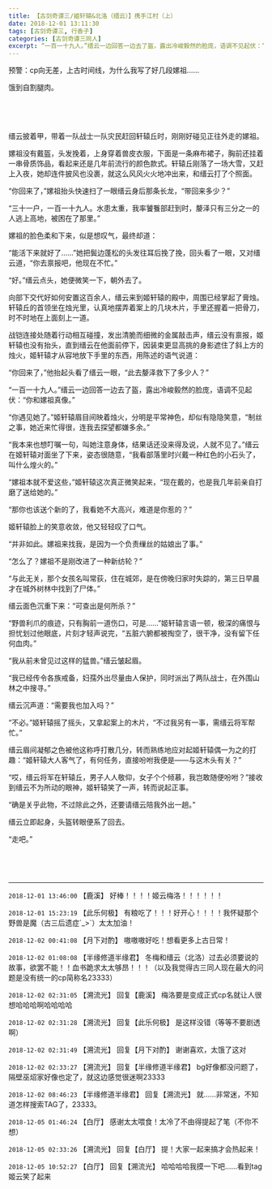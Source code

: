 ```yaml
---
title: 【古剑奇谭三/姬轩辕&北洛（缙云）】携手江村（上）
date: 2018-12-01 13:11:30
tags: [古剑奇谭三, 行香子]
categories: [古剑奇谭三同人]
excerpt: “一百一十九人。”缙云一边回答一边去了盔，露出冷峻毅然的脸庞，语调不见起伏：“你和嫘祖真像。”
---
```


<p>预警：cp向无差，上古时间线，为什么我写了好几段嫘祖……</p> 
<p>饿到自割腿肉。</p> 
<p>&nbsp;</p> 
<p>&nbsp;</p> 
<p>缙云披着甲，带着一队战士一队灾民赶回轩辕丘时，刚刚好碰见正往外走的嫘祖。</p> 
<p>嫘祖没有戴盔，头发挽着，上身穿着兽皮衣服，下面是一条麻布裙子，胸前还挂着一串骨质饰品，看起来还是几年前流行的颜色款式。轩辕丘刚落了一场大雪，又赶上入夜，她却连件披风也没裹，就这么风风火火地冲出来，和缙云打了个照面。</p> 
<p>“你回来了，”嫘祖抬头快速扫了一眼缙云身后那条长龙，“带回来多少？”</p> 
<p>“三十一户，一百一十九人。水患太重，我率饕餮部赶到时，嫠泽只有三分之一的人逃上高地，被困在了那里。”</p> 
<p>嫘祖的脸色柔和下来，似是想叹气，最终却道：</p> 
<p>“能活下来就好了……”她把鬓边蓬松的头发往耳后挽了挽，回头看了一眼，又对缙云道，“你去禀报吧，他现在不忙。”</p> 
<p>“好。”缙云点头，她便微笑一下，朝外去了。</p> 
<p>向部下交代好如何安置这百余人，缙云来到姬轩辕的殿中，周围已经掌起了膏烛。轩辕丘的首领坐在烛光里，认真地摆弄着案上的几块木片，手里还握着一把骨刀，时不时地在上面刻上一道。</p> 
<p>战铠连接处随着行动相互碰撞，发出清脆而细微的金属敲击声，缙云没有禀报，姬轩辕也没有抬头，直到缙云在他面前停下，因装束更显高挑的身影遮住了斜上方的烛火，姬轩辕才从容地放下手里的东西，用陈述的语气说道：</p> 
<p>“你回来了，”他抬起头看了缙云一眼，“此去嫠泽救下了多少人？”</p> 
<p>“一百一十九人。”缙云一边回答一边去了盔，露出冷峻毅然的脸庞，语调不见起伏：“你和嫘祖真像。”</p> 
<p>“你遇见她了。”姬轩辕眉目间映着烛火，分明是平常神色，却似有隐隐笑意，“制丝之事，她近来忙得很，连我去探望都嫌多余。”</p> 
<p>“我本来也想叮嘱一句，叫她注意身体，结果话还没来得及说，人就不见了。”缙云在姬轩辕对面坐了下来，姿态很随意，“我看部落里时兴戴一种红色的小石头了，叫什么煌火的。”</p> 
<p>“嫘祖本就不爱这些，”姬轩辕这次真正微笑起来，“现在戴的，也是我几年前亲自打磨了送给她的。”</p> 
<p>“那你也该送个新的了，我看她不大高兴，难道是你惹的？”</p> 
<p>姬轩辕脸上的笑意收敛，他又轻轻叹了口气。</p> 
<p>“并非如此。嫘祖来找我，是因为一个负责缫丝的姑娘出了事。”</p> 
<p>“怎么了？嫘祖不是刚改进了一种新纺轮？”</p> 
<p>“与此无关，那个女孩名叫常荻，住在城郊，是在傍晚归家时失踪的，第三日早晨才在城外树林中找到了尸体。”</p> 
<p>缙云面色沉重下来：“可查出是何所杀？”</p> 
<p>“野兽利爪的痕迹，只有胸前一道伤口，可是……”姬轩辕言语一顿，极深的痛恨与担忧划过他眼底，片刻才轻声说完，“五脏六腑都被掏空了，很干净，没有留下任何血肉。”</p> 
<p>“我从前未曾见过这样的猛兽。”缙云皱起眉。</p> 
<p>“我已经传令各族戒备，妇孺外出尽量由人保护，同时派出了两队战士，在外围山林之中搜寻。”</p> 
<p>缙云沉声道：“需要我也加入吗？”</p> 
<p>“不必。”姬轩辕摇了摇头，又拿起案上的木片，“不过我另有一事，需缙云将军帮忙。”</p> 
<p>缙云眉间凝郁之色被他这称呼打散几分，转而熟练地应对起姬轩辕偶一为之的打趣：“姬轩辕大人客气了，有何任务，直接吩咐我便是——与这木头有关？”</p> 
<p>“哎，缙云将军在轩辕丘，男子人人敬仰，女子个个倾慕，我岂敢随便吩咐？”接收到缙云不为所动的眼神，姬轩辕笑了一声，转而说起正事。</p> 
<p>“确是关乎此物，不过除此之外，还要请缙云陪我外出一趟。”</p> 
<p>缙云立即起身，头盔转眼便系了回去。</p> 
<p>“走吧。”</p> 
<p>&nbsp;</p> 
<p>&nbsp;</p>

<!-- more -->

---

`2018-12-01 13:46:00` 【鹿溪】 好棒！！！！姬云梅洛！！！！！！

`2018-12-01 15:23:19` 【此乐何极】 有粮吃了！！！好开心！！！！我怀疑那个野兽是魔（古三后遗症´\_>`）太太加油！

`2018-12-02 00:41:08` 【月下对酌】 嗷嗷嗷好吃！想看更多上古日常！

`2018-12-02 01:08:08` 【半缘修道半缘君】 冬梅和缙云（北洛）过去必须要说的故事，欲罢不能！！血书跪求太太够昂！！！（以及我觉得古三同人现在最大的问题是没有统一的cp简称名23333）

`2018-12-02 02:31:05` 【溯流光】 回复【鹿溪】 梅洛要是变成正式cp名就让人很想哈哈哈啊哈哈哈哈

`2018-12-02 02:31:28` 【溯流光】 回复【此乐何极】 是这样没错（等等不要剧透啊）

`2018-12-02 02:31:49` 【溯流光】 回复【月下对酌】 谢谢喜欢，太饿了这对

`2018-12-02 02:33:27` 【溯流光】 回复【半缘修道半缘君】 bg好像都没问题了，隔壁巫炤家好像也定了，就这边感觉很迷啊23333

`2018-12-02 08:46:23` 【半缘修道半缘君】 回复【溯流光】 就……非常迷，不知道怎样搜索TAG了，23333。

`2018-12-05 01:46:24` 【白厅】 感谢太太喂食！太冷了不由得提起了笔（不你不想）

`2018-12-05 02:33:26` 【溯流光】 回复【白厅】 提！大家一起来搞才会热起来！

`2018-12-05 10:52:27` 【白厅】 回复【溯流光】 哈哈哈哈我摸一下吧……看到tag姬云笑了起来

